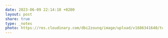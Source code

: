 ```yaml
---
date: 2023-06-09 22:14:10 +0200
layout: post
share: true
type: _notes
photo: https://res.cloudinary.com/dbi2zounq/image/upload/v1686341640/tozcwlptge0lebi0lp8x.jpg
---
```


